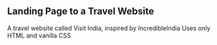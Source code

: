 ## Landing Page to a Travel Website

A travel website called Visit India, inspired by IncredibleIndia
Uses only HTML and vanilla CSS
